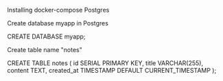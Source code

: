Installing docker-compose Postgres

Create database myapp in Postgres

CREATE DATABASE myapp;

Create table name "notes"

CREATE TABLE notes (
    id SERIAL PRIMARY KEY,
    title VARCHAR(255),
    content TEXT,
    created_at TIMESTAMP DEFAULT CURRENT_TIMESTAMP
);
